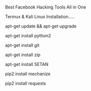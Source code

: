 Best Facebook Hacking Tools All in One

Termux & Kali Linux Installation.....

apt-get update && apt-get upgrade

apt-get install python2

apt-get install git

apt-get install zip

apt-get install SETAN

pip2 install mechanize

pip2 install requests


